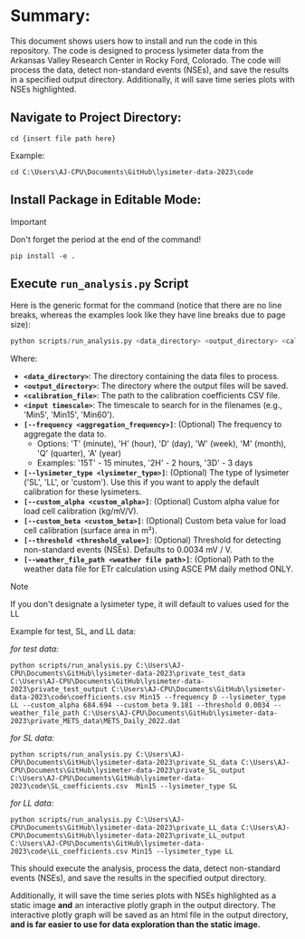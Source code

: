 # Summary:
This document shows users how to install and run the code in this repository.  The code is designed to process lysimeter data from the Arkansas Valley Research Center in Rocky Ford, Colorado.  The code will process the data, detect non-standard events (NSEs), and save the results in a specified output directory.  Additionally, it will save time series plots with NSEs highlighted.

## Navigate to Project Directory:
```
cd {insert file path here}
```

Example:
```
cd C:\Users\AJ-CPU\Documents\GitHub\lysimeter-data-2023\code
```

## Install Package in Editable Mode:
> [!IMPORTANT]
> Don't forget the period at the end of the command!

```
pip install -e .
```

## Execute ```run_analysis.py``` Script

Here is the generic format for the command (notice that there are no line breaks, whereas the examples look like they have line breaks due to page size):
```python
python scripts/run_analysis.py <data_directory> <output_directory> <calibration_file> <input_timescale> [--frequency <aggregation_frequency>] [--lysimeter_type <lysimeter_type>] [--custom_alpha <custom_alpha>] [--custom_beta <custom_beta>] [--threshold <threshold_value>]

```
Where:
- **`<data_directory>`**: The directory containing the data files to process.
- **`<output_directory>`**: The directory where the output files will be saved.
- **`<calibration_file>`**: The path to the calibration coefficients CSV file.
- **`<input timescale>`**: The timescale to search for in the filenames (e.g., 'Min5', 'Min15', 'Min60').
- **`[--frequency <aggregation_frequency>]`**: (Optional) The frequency to aggregate the data to.
    - Options: 'T' (minute), 'H' (hour), 'D' (day), 'W' (week), 'M' (month), 'Q' (quarter), 'A' (year)
    - Examples: '15T' - 15 minutes, '2H' - 2 hours, '3D' - 3 days
- **`[--lysimeter_type <lysimeter_type>]`**: (Optional) The type of lysimeter ('SL', 'LL', or 'custom'). Use this if you want to apply the default calibration for these lysimeters.
- **`[--custom_alpha <custom_alpha>]`**: (Optional) Custom alpha value for load cell calibration (kg/mV/V).
- **`[--custom_beta <custom_beta>]`**: (Optional) Custom beta value for load cell calibration (surface area in m²).
- **`[--threshold <threshold_value>]`**: (Optional) Threshold for detecting non-standard events (NSEs). Defaults to 0.0034 mV / V.
- **`[--weather_file_path <weather file path>]`**: (Optional) Path to the weather data file for ETr calculation using ASCE PM daily method ONLY.

> [!NOTE]
> If you don't designate a lysimeter type, it will default to values used for the LL


Example for test, SL, and LL data:

*for test data:*
```
python scripts/run_analysis.py C:\Users\AJ-CPU\Documents\GitHub\lysimeter-data-2023\private_test_data C:\Users\AJ-CPU\Documents\GitHub\lysimeter-data-2023\private_test_output C:\Users\AJ-CPU\Documents\GitHub\lysimeter-data-2023\code\coefficients.csv Min15 --frequency D --lysimeter_type LL --custom_alpha 684.694 --custom_beta 9.181 --threshold 0.0034 --weather_file_path C:\Users\AJ-CPU\Documents\GitHub\lysimeter-data-2023\private_METS_data\METS_Daily_2022.dat
```

*for SL data:*
```
python scripts/run_analysis.py C:\Users\AJ-CPU\Documents\GitHub\lysimeter-data-2023\private_SL_data C:\Users\AJ-CPU\Documents\GitHub\lysimeter-data-2023\private_SL_output C:\Users\AJ-CPU\Documents\GitHub\lysimeter-data-2023\code\SL_coefficients.csv  Min15 --lysimeter_type SL
```

*for LL data:*
```
python scripts/run_analysis.py C:\Users\AJ-CPU\Documents\GitHub\lysimeter-data-2023\private_LL_data C:\Users\AJ-CPU\Documents\GitHub\lysimeter-data-2023\private_LL_output C:\Users\AJ-CPU\Documents\GitHub\lysimeter-data-2023\code\LL_coefficients.csv Min15 --lysimeter_type LL
```

This should execute the analysis, process the data, detect non-standard events (NSEs), and save the results in the specified output directory. 

Additionally, it will save the time series plots with NSEs highlighted as a static image **and** an interactive plotly graph in the output directory.  The interactive plotly graph will be saved as an html file in the output directory, **and is far easier to use for data exploration than the static image.**